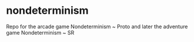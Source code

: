 # nondeterminism
Repo for the arcade game Nondeterminism ~ Proto and later the adventure game Nondeterminism ~ SR
